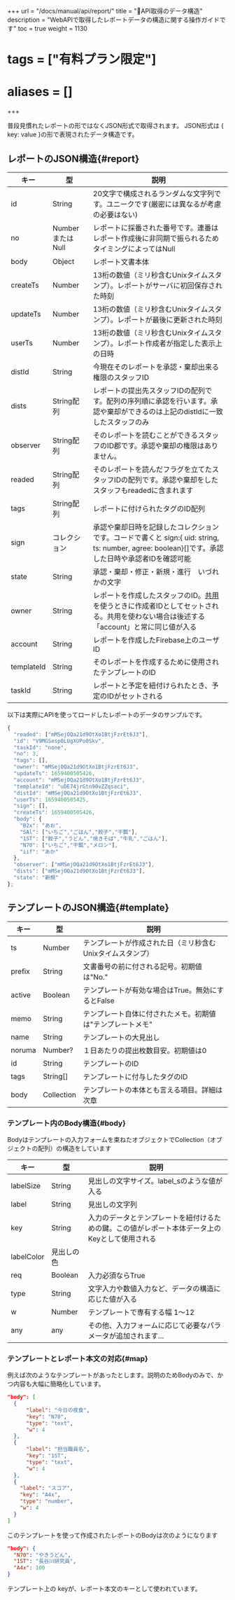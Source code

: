 +++
url = "/docs/manual/api/report/"
title = "📄API取得のデータ構造"
description = "WebAPIで取得したレポートデータの構造に関する操作ガイドです"
toc = true
weight = 1130
# tags = ["有料プラン限定"]
# aliases = []
+++

普段見慣れたレポートの形ではなくJSON形式で取得されます。
JSON形式は { key: value }の形で表現されたデータ構造です。

## レポートのJSON構造{#report}

| キー       | 型               | 説明                                                                                                                                                                                     |
| ---------- | ---------------- | ---------------------------------------------------------------------------------------------------------------------------------------------------------------------------------------- |
| id         | String           | 20文字で構成されるランダムな文字列です。ユニークです(厳密には異なるが考慮の必要はない)                                                                                                   |
| no         | NumberまたはNull | レポートに採番された番号です。連番はレポート作成後に非同期で振られるためタイミングによってはNull                                                                                         |
| body       | Object           | レポート文書本体                                                                                                                                                                         |
| createTs   | Number           | 13桁の数値（ミリ秒含むUnixタイムスタンプ）。レポートがサーバに初回保存された時刻                                                                                                         |
| updateTs   | Number           | 13桁の数値（ミリ秒含むUnixタイムスタンプ）。レポートが最後に更新された時刻                                                                                                               |
| userTs     | Number           | 13桁の数値（ミリ秒含むUnixタイムスタンプ）。レポート作成者が指定した表示上の日時                                                                                                         |
| distId     | String           | 今現在そのレポートを承認・棄却出来る権限のスタッフID                                                                                                                                     |
| dists      | String配列       | レポートの提出先スタッフIDの配列です。配列の序列順に承認を行います。承認や棄却ができるのは上記のdistIdに一致したスタッフのみ                                                             |
| observer   | String配列       | そのレポートを読むことができるスタッフのID郡です。承認や棄却の権限はありません。                                                                                                         |
| readed     | String配列       | そのレポートを読んだフラグを立てたスタッフIDの配列です。承認や棄却をしたスタッフもreadedに含まれます                                                                                     |
| tags       | String配列       | レポートに付けられたタグのID配列                                                                                                                                                         |
| sign       | コレクション     | 承認や棄却日時を記録したコレクションです。コードで書くと sign:{ uid: string, ts: number, agree: boolean}[]です。承認した日時や承認者IDを確認可能                                         |
| state      | String           | 承認・棄却・修正・新規・進行　いづれかの文字                                                                                                                                             |
| owner      | String           | レポートを作成したスタッフのID。[共用](/docs/manual/initial-setting/staff-local/share/)を使うときに作成者IDとしてセットされる。共用を使わない場合は後述する「account」と常に同じ値が入る |
| account    | String           | レポートを作成したFirebase上のユーザID                                                                                                                                                   |
| templateId | String           | そのレポートを作成するために使用されたテンプレートのID                                                                                                                                   |
| taskId     | String           | レポートと予定を紐付けられたとき、予定のIDがセットされる                                                                                                                                 |

以下は実際にAPIを使ってロードしたレポートのデータのサンプルです。

```javascript
{
  "readed": ["mMSejOQa21d9OtXo1BtjFzrEt6J3"],
  "id": "V9MGSesp0LUgXUPo0Skv",
  "taskId": "none",
  "no": 3,
  "tags": [],
  "owner": "mMSejOQa21d9OtXo1BtjFzrEt6J3",
  "updateTs": 1659400505426,
  "account": "mMSejOQa21d9OtXo1BtjFzrEt6J3",
  "templateId": "uDE74jrGtn90vZZqsaci",
  "distId": "mMSejOQa21d9OtXo1BtjFzrEt6J3",
  "userTs": 1659400505425,
  "sign": [],
  "createTs": 1659400505426,
  "body": {
    "B2x": "あお",
    "SAl": ["いちご","ごはん","餃子","干瓢"],
    "1ST": ["餃子","うどん","焼きそば","牛乳","ごはん"],
    "N70": ["いちご","干瓢","メロン"],
    "iif": "あか"
  },
  "observer": ["mMSejOQa21d9OtXo1BtjFzrEt6J3"],
  "dists": ["mMSejOQa21d9OtXo1BtjFzrEt6J3"],
  "state": "新規"
};
```

## テンプレートのJSON構造{#template}

| キー   | 型         | 説明                                                       |
| ------ | ---------- | ---------------------------------------------------------- |
| ts     | Number     | テンプレートが作成された日（ミリ秒含むUnixタイムスタンプ） |
| prefix | String     | 文書番号の前に付される記号。初期値は"No."                  |
| active | Boolean    | テンプレートが有効な場合はTrue。無効にするとFalse          |
| memo   | String     | テンプレート自体に付されたメモ。初期値は"テンプレートメモ" |
| name   | String     | テンプレートの大見出し                                     |
| noruma | Number?    | １日あたりの提出枚数目安。初期値は0                        |
| id     | String     | テンプレートのID                                           |
| tags   | String[]   | テンプレートに付与したタグのID                             |
| body   | Collection | テンプレートの本体とも言える項目。詳細は次章               |

### テンプレート内のBody構造{#body}

Bodyはテンプレートの入力フォームを束ねたオブジェクトでCollection（オブジェクトの配列）の構造をしています

| キー       | 型         | 説明                                                                                            |
| ---------- | ---------- | ----------------------------------------------------------------------------------------------- |
| labelSize  | String     | 見出しの文字サイズ。label_sのような値が入る                                                     |
| label      | String     | 見出しの文字列                                                                                  |
| key        | String     | 入力のデータとテンプレートを紐付けるための鍵。この値がレポート本体データ上のKeyとして使用される |
| labelColor | 見出しの色 |
| req        | Boolean    | 入力必須ならTrue                                                                                |
| type       | String     | 文字入力や数値入力など、データの構造に応じた値が入る                                            |
| w          | Number     | テンプレートで専有する幅 1〜12                                                                  |
| any        | any        | その他、入力フォームに応じて必要なパラメータが追加されます...                                   |

### テンプレートとレポート本文の対応{#map}

例えば次のようなテンプレートがあったとします。説明のためBodyのみで、かつ内容も大幅に簡略化しています。

```json
"body": [
  {
      "label": "今日の夜食",
      "key": "N70",
      "type": "text",
      "w": 4
  },
  {
      "label": "担当職員名",
      "key": "1ST",
      "type": "text",
      "w": 4
  },
  {
    "label": "スコア",
    "key": "A4x",
    "type": "number",
    "w": 4
  }
]
```

このテンプレートを使って作成されたレポートのBodyは次のようになります

```json
"body": {
  "N70": "やきうどん",
  "1ST": "長谷川研究員",
  "A4x": 100
}
```

テンプレート上の keyが、レポート本文のキーとして使われています。
